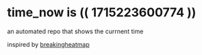 # time_now is (( 1715223600774 ))

an automated repo that shows the currnent time

inspired by [breakingheatmap](https://github.com/breakingheatmap/breakingheatmap)